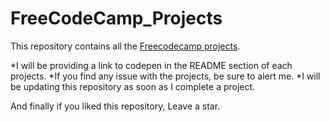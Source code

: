 # FreeCodeCamp_Projects
This repository contains all the [Freecodecamp projects](https://www.freecodecamp.org/learn/).

*I will be providing a link to codepen in the README section of each projects.
*If you find any issue with the projects, be sure to alert me.
*I will be updating this repository as soon as I complete a project.

And finally if you liked this repository, Leave a star.
